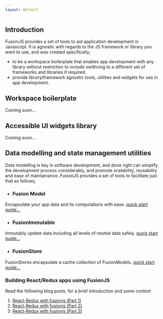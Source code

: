 ```yaml
---
layout: default
---
```


## [](#header-2)Introduction
FusionJS provides a set of tools to aid application development in Javascript. 
It is agnostic with regards to the JS framework or library you want to use, 
and was created specifically;

 *  to be a workspace boilerplate that enables app development with any library without restriction to include swithcing to a different set of frameworks and libraries if required. 
 *  provide library/framework agnostic tools, utilities and widgets for use in app development.

## [](#header-2)Workspace boilerplate
Coming soon...

## [](#header-2)Accessible UI widgets library
Coming soon...

## [](#header-2)Data modelling and state management utilities

Data modelling is key in software development, and done right can simplify the development process considerably,
and promote scalability, reusability and ease of maintainance. FusionJS provides a set of tools to facilitate
just that as follows;

* ### [](#header-3) Fusion Model
Encapsulate your app data and its computations with ease.
[quick start guide...](fusion-model-quick-starter-guide)

* ### [](#header-3)FusionImmutable
Immutably update data including all levels of nested data safely. [quick start guide...](fusion-immutable)

* ### [](#header-3)FusionStore
FusionStores encapsulate a cache collection of FusionModels. [quick start guide...](fusion-store)


### Building React/Redux apps using FusionJS

 Read the following blog posts, for a brief introduction and some context
 1. <a href="http://developer.roadrulesz.com/blog/react_redux_with_fusionjs.html" target="_blank">React-Redux with fusionjs (Part 1)</a>
 2. <a href="http://developer.roadrulesz.com/blog/react_redux_with_fusionjs_2.html" target="_blank">React-Redux with fusionjs (Part 2)</a>
 3. <a href="http://developer.roadrulesz.com/blog/react_redux_with_fusionjs_3.html" target="_blank">React-Redux with fusionjs (Part 3)</a>
    


